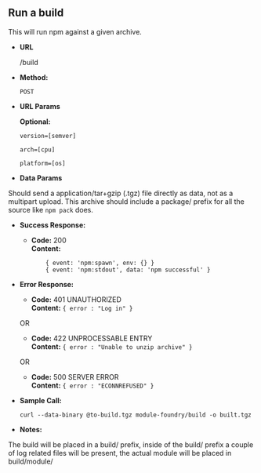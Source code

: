 Run a build
----
This will run npm against a given archive.

* **URL**

  /build

* **Method:**

  `POST`
  
*  **URL Params**

   **Optional:**
 
   `version=[semver]`
   
   `arch=[cpu]`
   
   `platform=[os]`

* **Data Params**

Should send a application/tar+gzip (.tgz) file directly as data, not as a multipart upload.
This archive should include a package/ prefix for all the source like `npm pack` does.

* **Success Response:**

  * **Code:** 200 <br />
    **Content:**
    
    ```
    	{ event: 'npm:spawn', env: {} }
    	{ event: 'npm:stdout', data: 'npm successful' }
    ```
 
* **Error Response:**


  * **Code:** 401 UNAUTHORIZED <br />
    **Content:** `{ error : "Log in" }`

  OR

  * **Code:** 422 UNPROCESSABLE ENTRY <br />
    **Content:** `{ error : "Unable to unzip archive" }`

  OR

  * **Code:** 500 SERVER ERROR <br />
    **Content:** `{ error : "ECONNREFUSED" }`


* **Sample Call:**

  ```
  curl --data-binary @to-build.tgz module-foundry/build -o built.tgz
  ```  

* **Notes:**

The build will be placed in a build/ prefix, inside of the build/ prefix a couple of log related files will be present, the actual module will be placed in build/module/
